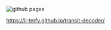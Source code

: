 ![github pages](https://github.com/il-tmfv/transit-decoder/workflows/github%20pages/badge.svg?branch=master)

https://il-tmfv.github.io/transit-decoder/
